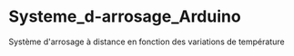 # Systeme_d-arrosage_Arduino
 Système d'arrosage à distance en fonction des variations de température
